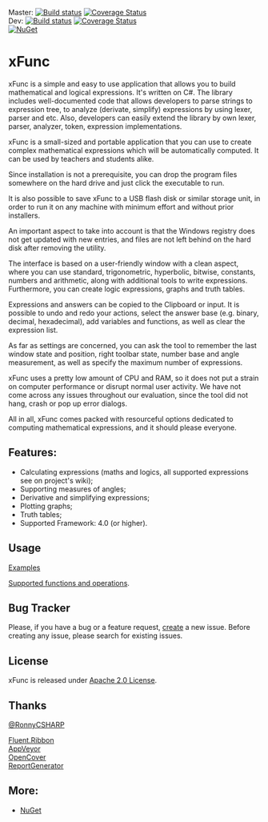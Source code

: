 Master: [![Build status](https://ci.appveyor.com/api/projects/status/pmkaff2jaj62m7mp/branch/master?svg=true)](https://ci.appveyor.com/project/sys27/xfunc/branch/master) [![Coverage Status](https://coveralls.io/repos/github/sys27/xFunc/badge.svg?branch=master)](https://coveralls.io/github/sys27/xFunc?branch=master)  
Dev: [![Build status](https://ci.appveyor.com/api/projects/status/pmkaff2jaj62m7mp/branch/dev?svg=true)](https://ci.appveyor.com/project/sys27/xfunc/branch/dev) [![Coverage Status](https://coveralls.io/repos/github/sys27/xFunc/badge.svg?branch=dev)](https://coveralls.io/github/sys27/xFunc?branch=dev)  
[![NuGet](https://img.shields.io/nuget/v/xFunc.Maths.svg)](https://www.nuget.org/packages/xFunc.Maths/)

xFunc
=====

xFunc is a simple and easy to use application that allows you to build mathematical and logical expressions. It's written on C#. The library includes well-documented code that allows developers to parse strings to expression tree, to analyze (derivate, simplify) expressions by using lexer, parser and etc. Also, developers can easily extend the library by own lexer, parser, analyzer, token, expression implementations.

xFunc is a small-sized and portable application that you can use to create complex mathematical expressions which will be automatically computed. It can be used by teachers and students alike.

Since installation is not a prerequisite, you can drop the program files somewhere on the hard drive and just click the executable to run.

It is also possible to save xFunc to a USB flash disk or similar storage unit, in order to run it on any machine with minimum effort and without prior installers.

An important aspect to take into account is that the Windows registry does not get updated with new entries, and files are not left behind on the hard disk after removing the utility.

The interface is based on a user-friendly window with a clean aspect, where you can use standard, trigonometric, hyperbolic, bitwise, constants, numbers and arithmetic, along with additional tools to write expressions. Furthermore, you can create logic expressions, graphs and truth tables.

Expressions and answers can be copied to the Clipboard or input. It is possible to undo and redo your actions, select the answer base (e.g. binary, decimal, hexadecimal), add variables and functions, as well as clear the expression list.

As far as settings are concerned, you can ask the tool to remember the last window state and position, right toolbar state, number base and angle measurement, as well as specify the maximum number of expressions.

xFunc uses a pretty low amount of CPU and RAM, so it does not put a strain on computer performance or disrupt normal user activity. We have not come across any issues throughout our evaluation, since the tool did not hang, crash or pop up error dialogs.

All in all, xFunc comes packed with resourceful options dedicated to computing mathematical expressions, and it should please everyone.

## Features:

* Calculating expressions (maths and logics, all supported expressions see on project's wiki);
* Supporting measures of angles;
* Derivative and simplifying expressions;
* Plotting graphs;
* Truth tables;
* Supported Framework: 4.0 (or higher).

## Usage

[Examples](https://github.com/sys27/xFunc/wiki/Examples)

[Supported functions and operations](https://github.com/sys27/xFunc/wiki/Supported-functions-and-operations).

## Bug Tracker

Please, if you have a bug or a feature request, [create](https://github.com/sys27/xFunc/issues) a new issue. Before creating any issue, please search for existing issues.

## License

xFunc is released under [Apache 2.0 License](http://www.apache.org/licenses/LICENSE-2.0.html).

## Thanks

[@RonnyCSHARP](https://github.com/ronnycsharp)

[Fluent.Ribbon](https://github.com/fluentribbon/Fluent.Ribbon)  
[AppVeyor](https://www.appveyor.com/)  
[OpenCover](https://github.com/OpenCover/opencover)  
[ReportGenerator](https://github.com/danielpalme/ReportGenerator)

## More:

* [NuGet](https://nuget.org/packages?q=xFunc)
